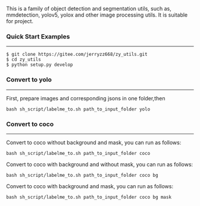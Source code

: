This is a family of object detection and segmentation utils, such as, mmdetection, yolov5, yolox and other image processing utils. It is suitable for project.

### Quick Start Examples

---

```shell
$ git clone https://gitee.com/jerryzz668/zy_utils.git
$ cd zy_utils
$ python setup.py develop
```
### Convert to yolo

---
First, prepare images and corresponding jsons in one folder,then
```shell
bash sh_script/labelme_to.sh path_to_input_folder yolo
```
### Convert to coco

---
Convert to coco without background and mask, you can run as follows:
```shell
bash sh_script/labelme_to.sh path_to_input_folder coco
```
Convert to coco with background and without mask, you can run as follows:
```shell
bash sh_script/labelme_to.sh path_to_input_folder coco bg
```
Convert to coco with background and mask, you can run as follows:
```shell
bash sh_script/labelme_to.sh path_to_input_folder coco bg mask
```